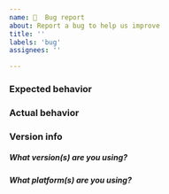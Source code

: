 ```yaml
---
name: 🦟  Bug report
about: Report a bug to help us improve
title: ''
labels: 'bug'
assignees: ''

---
```


### Expected behavior
<!-- What did you do?  What did you expect to see? -->

### Actual behavior
<!-- What did you see instead? -->

### Version info

##### What version(s) are you using?
<!-- Please run `fleet version --full`, and provide any other relevant version strings. -->

##### What platform(s) are you using?
<!-- Please provide your operating system version.  If this is potentially a UI issue, please also include which browser you are using. -->
